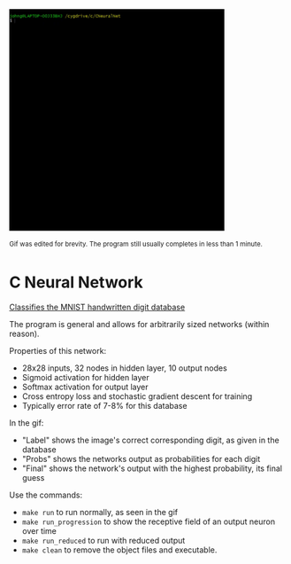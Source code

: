 <img src="https://github.com/jagprog5/CNeuralNet/blob/master/reasources/_demo.gif" height="400">

<sup>Gif was edited for brevity. The program still usually completes in less than 1 minute.</sup>

# C Neural Network

[Classifies the MNIST handwritten digit database](http://yann.lecun.com/exdb/mnist/)

The program is general and allows for arbitrarily sized networks (within reason).

Properties of this network:
  * 28x28 inputs, 32 nodes in hidden layer, 10 output nodes
  * Sigmoid activation for hidden layer
  * Softmax activation for output layer
  * Cross entropy loss and stochastic gradient descent for training
  * Typically error rate of 7-8% for this database

In the gif:
* "Label" shows the image's correct corresponding digit, as given in the database
* "Probs" shows the networks output as probabilities for each digit
* "Final" shows the network's output with the highest probability, its final guess

Use the commands:
* `make run` to run normally, as seen in the gif
* `make run_progression` to show the receptive field of an output neuron over time
* `make run_reduced` to run with reduced output
* `make clean` to remove the object files and executable.
